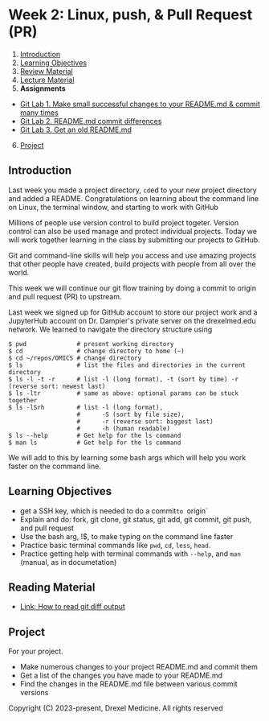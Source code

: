 # Week 2: Linux, push, & Pull Request (PR)

1. [Introduction](#introduction)
2. [Learning Objectives](#learning-objectives)
3. [Review Material](#reading-material)
4. [Lecture Material](lecture.md)
5. **Assignments**
  * [Git Lab 1. Make small successful changes to your README.md & commit many times](Assignment_01_commits.md)
  * [Git Lab 2. README.md commit differences](Assignment_02_commit_diffs.md)
  * [Git Lab 3. Get an old README.md](Assignment_03_show.md)
6. [Project](#project)

## Introduction

Last week you made a project directory, `cd`ed to your new project directory and added a README.
Congratulations on learning about the command line on Linux,
the terminal window, and starting to work with GitHub

Millions of people use version control to build project togeter.
Version control can also be used manage and protect individual projects.
Today we will work together learning in the class by submitting our projects to GitHub.

Git and command-line skills will help you access and use amazing projects that other people have created,
build projects with people from all over the world.

This week we will continue our git flow training by doing a commit to origin and pull request (PR) to upstream.

Last week we signed up for GitHub account to store our project work
and a JupyterHub account on Dr. Dampier's private server on the drexelmed.edu network.
We learned to navigate the directory structure using
```
$ pwd              # present working directory
$ cd               # change directory to home (~)
$ cd ~/repos/OMICS # change directory 
$ ls               # list the files and directories in the current directory
$ ls -l -t -r      # list -l (long format), -t (sort by time) -r (reverse sort: newest last)
$ ls -ltr          # same as above: optional params can be stuck together
$ ls -lSrh         # list -l (long format), 
                   #      -S (sort by file size),
                   #      -r (reverse sort: biggest last)
                   #      -h (human readable)
$ ls --help        # Get help for the ls command
$ man ls           # Get help for the ls command
```
We will add to this by learning some bash args which will help you 
work faster on the command line.

## Learning Objectives

 - get a SSH key, which is needed to do a commit`to `origin`
 - Explain and do: fork, git clone, git status, git add, git commit, git push, and pull request
 - Use the bash arg, !$, to make typing on the command line faster
 - Practice basic terminal commands like `pwd`, `cd`, `less`, `head`.
 - Practice getting help with terminal commands with `--help`, and `man` (manual, as in documetation)

## Reading Material

 - [Link: How to read git diff output](https://stackoverflow.com/questions/2529441/how-to-read-the-output-from-git-dif)

## Project

For your project.
 - Make numerous changes to your project README.md and commit them
 - Get a list of the changes you have made to your README.md
 - Find the changes in the README.md file between various commit versions

Copyright (C) 2023-present, Drexel Medicine. All rights reserved

